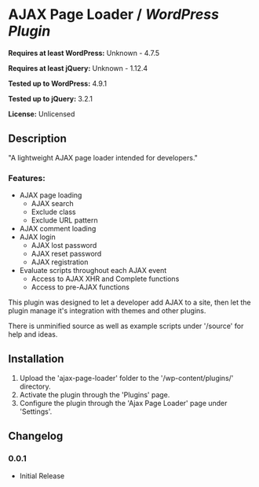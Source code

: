 # AJAX Page Loader / ***WordPress Plugin***


**Requires at least WordPress:** Unknown - 4.7.5

**Requires at least jQuery:** Unknown - 1.12.4

**Tested up to WordPress:** 4.9.1

**Tested up to jQuery:** 3.2.1

**License:** Unlicensed

## Description

"A lightweight AJAX page loader intended for developers."

### Features:
* AJAX page loading
	* AJAX search
	* Exclude class
	* Exclude URL pattern
* AJAX comment loading
* AJAX login
	* AJAX lost password
	* AJAX reset password
	* AJAX registration
* Evaluate scripts throughout each AJAX event
	* Access to AJAX XHR and Complete functions
	* Access to pre-AJAX functions

This plugin was designed to let a developer add AJAX to a site, then let the plugin manage it's integration with themes and other plugins.

There is unminified source as well as example scripts under '/source' for help and ideas.

## Installation

1. Upload the 'ajax-page-loader' folder to the '/wp-content/plugins/' directory.
2. Activate the plugin through the 'Plugins' page.
3. Configure the plugin through the 'Ajax Page Loader' page under 'Settings'.

## Changelog
### 0.0.1
* Initial Release
